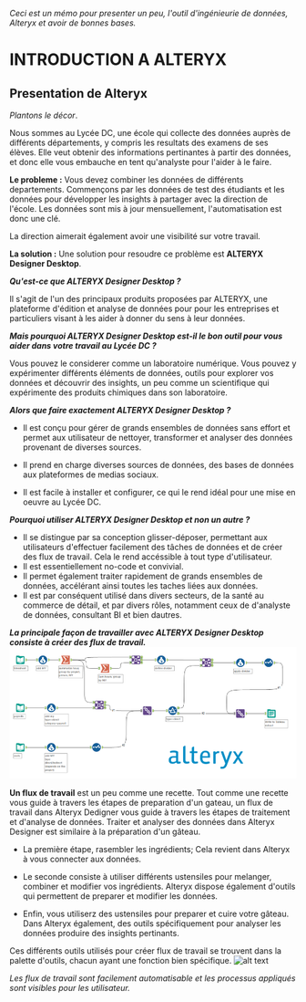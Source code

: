 *Ceci est un mémo pour presenter un peu, l'outil d'ingénieurie de données, Alteryx et avoir de bonnes bases.*

# INTRODUCTION A ALTERYX

## Presentation de Alteryx

*Plantons le décor*.

Nous sommes au Lycée DC, une école qui collecte des données  auprès de différents départements, y compris les resultats des examens de ses élèves.
Elle veut obtenir des informations pertinantes à partir des données, et donc elle vous embauche en tent qu'analyste pour l'aider à le faire.

**Le probleme :** 
Vous devez combiner les données de différents departements.
Commençons par les données de test des étudiants et les données pour développer les insights à partager avec la direction de l'école. Les données sont mis à jour mensuellement, l'automatisation est donc une clé.

La direction aimerait également avoir une visibilité sur votre travail.

**La solution :**
Une solution pour resoudre ce problème est **ALTERYX Designer Desktop**.

***Qu'est-ce que ALTERYX Designer Desktop ?***

Il s'agit de l'un des principaux produits proposées par ALTERYX, une plateforme d'édition et analyse de données pour pour les entreprises et particuliers visant à les aider à donner du sens à leur données.

***Mais pourquoi ALTERYX Designer Desktop est-il le bon outil pour vous aider dans votre travail au Lycée DC ?***

Vous pouvez le considerer comme un laboratoire numérique. Vous pouvez y expérimenter différents éléments de données, outils pour explorer vos données et découvrir des insights, un peu comme un scientifique qui expérimente des produits chimiques dans son laboratoire. 

***Alors que faire exactement ALTERYX Designer Desktop ?***


- Il est conçu  pour gérer de grands ensembles de données sans effort et permet aux utilisateur de nettoyer, transformer et analyser des données provenant de diverses sources.

- Il prend en charge diverses sources de données, des bases de données aux plateformes de medias sociaux.
- Il est facile à installer et configurer, ce qui le rend idéal pour une mise en oeuvre au Lycée DC.


***Pourquoi utiliser ALTERYX Designer Desktop et non un autre ?***
- Il se distingue par sa conception glisser-déposer, permettant aux utilisateurs d'effectuer facilement des tâches de données et  de créer des flux de travail. Cela le rend accéssible à tout type d'utilisateur. 
- Il est essentiellement no-code et convivial.
- Il permet également traiter rapidement de grands ensembles de données, accélérant ainsi toutes les taches liées aux données.
- Il est par conséquent utilisé dans divers secteurs, de la santé au commerce de détail, et par divers rôles, notamment ceux de d'analyste de données, consultant BI et bien dautres.

***La principale façon de travailler avec ALTERYX Designer Desktop consiste à créer des flux de travail.***
![Alteryx flow](Alteryx-flow.png)

**Un flux de travail** est un peu comme une recette.
Tout comme une recette vous guide à travers les étapes de preparation d'un gateau, un flux de travail dans Alteryx Dedigner vous guide à travers les étapes de traitement et d'analyse de données.
Traiter et analyser des données dans Alteryx Designer est similaire à la préparation d'un gâteau.

- La première étape, rasembler les ingrédients; Cela revient dans Alteryx à vous connecter aux données.
- Le seconde consiste à utiliser différents ustensiles pour melanger, combiner et modifier vos ingrédients. Alteryx dispose également d'outils qui permettent de preparer et modifier les données.

- Enfin, vous utiliserz des ustensiles pour preparer et cuire votre gâteau. Dans Alteryx également, des outils spécifiquement pour analyser les données produire des insights pertinants.


Ces différents outils utilisés pour créer flux de travail se trouvent dans la palette d'outils, chacun ayant une fonction bien spécifique.
![alt text](<Capture d'écran 2024-07-12 160742.png>)


*Les flux de travail sont facilement automatisable et les processus appliqués sont visibles pour les utilisateur.*